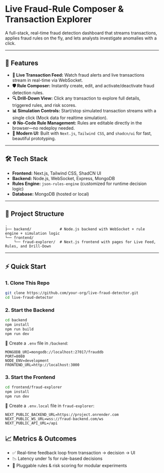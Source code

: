 # Live Fraud-Rule Composer & Transaction Explorer

A full-stack, real-time fraud detection dashboard that streams transactions, applies fraud rules on the fly, and lets analysts investigate anomalies with a click.

---

## 🚀 Features

- **🔴 Live Transaction Feed:** Watch fraud alerts and live transactions stream in real-time via WebSocket.
- **🛡️ Rule Composer:** Instantly create, edit, and activate/deactivate fraud detection rules.
- **🔍 Drill-Down View:** Click any transaction to explore full details, triggered rules, and risk scores.
- **📊 Simulation Controls:** Start/stop simulated transaction streams with a single click (Mock data for realtime simulation).
- **⚙️ No-Code Rule Management:** Rules are editable directly in the browser—no redeploy needed.
- **🎨 Modern UI:** Built with `Next.js`, `Tailwind CSS`, and `shadcn/ui` for fast, beautiful prototyping.

---

## 🛠 Tech Stack

- **Frontend:** Next.js, Tailwind CSS, ShadCN UI
- **Backend:** Node.js, WebSocket, Express, MongoDB
- **Rules Engine:** `json-rules-engine` (customized for runtime decision logic)
- **Database:** MongoDB (hosted or local)

---

## 🧱 Project Structure

```
.
├── backend/             # Node.js backend with WebSocket + rule engine + simulation logic
└── frontend/
    └── fraud-explorer/  # Next.js frontend with pages for Live Feed, Rules, and Drill-Down
```

---

## ⚡ Quick Start

### 1. Clone This Repo

```bash
git clone https://github.com/your-org/live-fraud-detector.git
cd live-fraud-detector
```

### 2. Start the Backend

```bash
cd backend
npm install
npm run build
npm run dev
```

🔧 Create a `.env` file in `/backend`:

```
MONGODB_URI=mongodb://localhost:27017/frauddb
PORT=8080
NODE_ENV=development
FRONTEND_URL=http://localhost:3000
```

### 3. Start the Frontend

```bash
cd frontend/fraud-explorer
npm install
npm run dev
```

🔧 Create a `.env.local` file in `fraud-explorer`:

```
NEXT_PUBLIC_BACKEND_URL=https://project.onrender.com
NEXT_PUBLIC_WS_URL=wss://fraud-backend.com/ws
NEXT_PUBLIC_API_URL=/api
```


## 📈 Metrics & Outcomes

- ✅ Real-time feedback loop from transaction → decision → UI
- 📉 Latency under 1s for rule-based decisions
- 🔧 Pluggable rules & risk scoring for modular experiments
